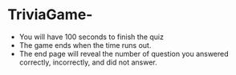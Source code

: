 # TriviaGame-

-  You will have 100 seconds to finish the quiz 
- The game ends when the time runs out. 
- The end page will reveal the number of question you answered correctly, incorrectly, and did not answer. 

